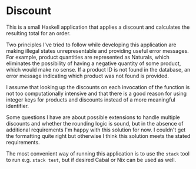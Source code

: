 Discount
=========

This is a small Haskell application that applies a discount and calculates the
resulting total for an order.

Two principles I've tried to follow while developing this application are
making illegal states unrepresentable and providing useful error messages. For
example, product quantities are represented as Naturals, which eliminates the
possibility of having a negative quantity of some product, which would make no
sense. If a product ID is not found in the database, an error message
indicating which product was not found is provided.

I assume that looking up the discounts on each invocation of the function is
not too computationally intensive and that there is a good reason for using
integer keys for products and discounts instead of a more meaningful
identifier.

Some questions I have are about possible extensions to handle multiple
discounts and whether the rounding logic is sound, but in the absence of
additional requirements I'm happy with this solution for now. I couldn't get
the formatting quite right but otherwise I think this solution meets the stated
requirements.

The most convenient way of running this application is to use the `stack` tool
to run e.g. `stack test`, but if desired Cabal or Nix can be used as well.
